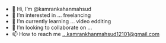 - 👋 Hi, I’m @kamrankahanmahsud
- 👀 I’m interested in ... freelancing
- 🌱 I’m currently learning ... video edditing
- 💞️ I’m looking to collaborate on ...
- 📫 How to reach me ...kamrankhanmahsud12101@gmail.com 

<!---
kamrankahanmahsud/kamrankahanmahsud is a ✨ special ✨ repository because its `README.md` (this file) appears on your GitHub profile.
You can click the Preview link to take a look at your changes.
--->
